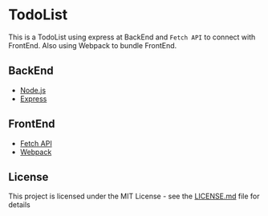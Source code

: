 # TodoList
This is a TodoList using express at BackEnd and `Fetch API` to connect with FrontEnd. Also using Webpack to bundle FrontEnd.

## BackEnd
- [Node.js](https://nodejs.org/en/)
- [Express](https://www.npmjs.com/package/express)

## FrontEnd
- [Fetch API](https://developer.mozilla.org/en-US/docs/Web/API/Fetch_API)
- [Webpack](https://webpack.js.org/concepts/)

## License

This project is licensed under the MIT License - see the [LICENSE.md](https://github.com/weekendchow/MERN-TodoList/blob/master/LICENSEd) file for details
